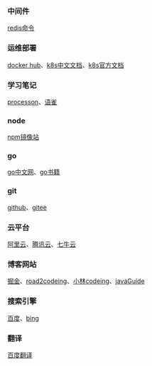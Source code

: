 ### 中间件
[redis命令](https://www.redis.net.cn/order/3543.html)
### 运维部署
[docker hub](https://hub.docker.com)、[k8s中文文档](http://docs.kubernetes.org.cn/)、[k8s官方文档](https://kubernetes.io/zh-cn/docs/home/)
### 学习笔记
[processon](https://www.processon.com)、[语雀](https://www.yuque.com)
### node
[npm镜像站](https://npmmirror.com)
### go
[go中文网](https://studygolang.com)、[go书籍](http://books.studygolang.com)
### git
[github](https://github.com)、[gitee](https://gitee.com)
### 云平台
[阿里云](https://account.aliyun.com)、[腾讯云](https://cloud.tencent.com)、[七牛云](https://sso.qiniu.com)
### 博客网站
[掘金](https://juejin.cn)、[road2codeing](https://r2coding.com)、[小林codeing](https://www.xiaolincoding.com)、[javaGuide](https://javaguide.cn)
### 搜索引擎
[百度](https://www.baidu.com)、[bing](https://cn.bing.com)
### 翻译
[百度翻译](https://fanyi.baidu.com)
